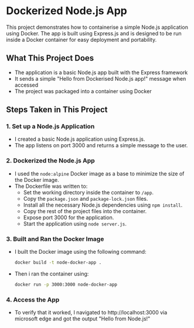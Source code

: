 # Dockerized Node.js App

This project demonstrates how to containerise a simple Node.js application using Docker. The app is built using Express.js and is designed to be run inside a Docker container for easy deployment and portability.

## What This Project Does

- The application is a basic Node.js app built with the Express framework
- It sends a simple "Hello from Dockerised Node.js app!" message when accessed
- The project was packaged into a container using Docker

## Steps Taken in This Project

### 1. Set up a Node.js Application
- I created a basic Node.js application using Express.js.
- The app listens on port 3000 and returns a simple message to the user.

### 2. Dockerized the Node.js App
- I used the `node:alpine` Docker image as a base to minimize the size of the Docker image.
- The Dockerfile was written to:
  - Set the working directory inside the container to `/app`.
  - Copy the `package.json` and `package-lock.json` files.
  - Install all the necessary Node.js dependencies using `npm install`.
  - Copy the rest of the project files into the container.
  - Expose port 3000 for the application.
  - Start the application using `node server.js`.

### 3. Built and Ran the Docker Image
- I built the Docker image using the following command:
  ```bash
  docker build -t node-docker-app .
- Then i ran the container using:
  ```bash
  docker run -p 3000:3000 node-docker-app


### 4. Access the App
- To verify that it worked, I navigated to http://localhost:3000 via microsoft edge and got the output "Hello from Node.js!"
